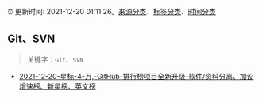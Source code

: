 :alarm_clock: 更新时间: 2021-12-20 01:11:26。[来源分类](../README.md)、[标签分类](../TAGS.md)、[时间分类](../TIMELINE.md)

## Git、SVN


> 关键字：`Git`、`SVN`



- [2021-12-20-星标-4-万,-GitHub-排行榜项目全新升级-软件/资料分离、加设增速榜、新星榜、英文榜](https://www.v2ex.com/t/823213) 